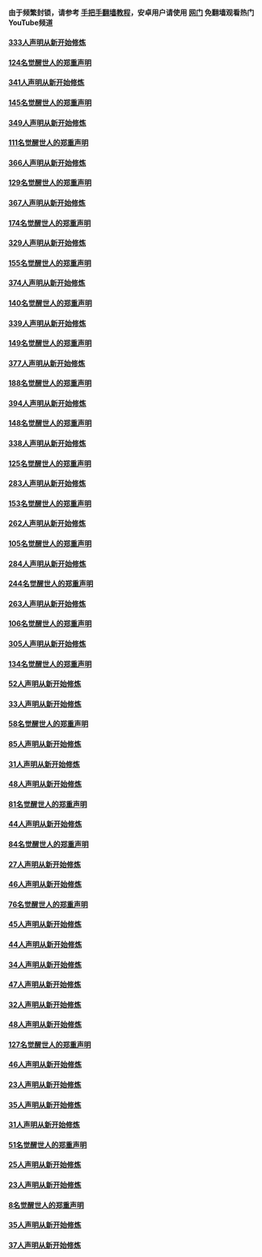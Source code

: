 #### 由于频繁封锁，请参考 [手把手翻墙教程](https://github.com/gfw-breaker/guides/wiki/)，安卓用户请使用 [网门](https://github.com/gfw-breaker/nogfw/blob/master/dl.md?t=07041100) 免翻墙观看热门YouTube频道 

#### [333人声明从新开始修炼](../pages/91/427525.md?t=07041100) 

#### [124名觉醒世人的郑重声明](../pages/91/427524.md?t=07041100) 

#### [341人声明从新开始修炼](../pages/91/427255.md?t=07041100) 

#### [145名觉醒世人的郑重声明](../pages/91/427254.md?t=07041100) 

#### [349人声明从新开始修炼](../pages/91/426969.md?t=07041100) 

#### [111名觉醒世人的郑重声明](../pages/91/426968.md?t=07041100) 

#### [366人声明从新开始修炼](../pages/91/426737.md?t=07041100) 

#### [129名觉醒世人的郑重声明](../pages/91/426736.md?t=07041100) 

#### [367人声明从新开始修炼](../pages/91/426421.md?t=07041100) 

#### [174名觉醒世人的郑重声明](../pages/91/426420.md?t=07041100) 

#### [329人声明从新开始修炼](../pages/91/426139.md?t=07041100) 

#### [155名觉醒世人的郑重声明](../pages/91/426138.md?t=07041100) 

#### [374人声明从新开始修炼](../pages/91/425811.md?t=07041100) 

#### [140名觉醒世人的郑重声明](../pages/91/425810.md?t=07041100) 

#### [339人声明从新开始修炼](../pages/91/425690.md?t=07041100) 

#### [149名觉醒世人的郑重声明](../pages/91/425689.md?t=07041100) 

#### [377人声明从新开始修炼](../pages/91/424867.md?t=07041100) 

#### [188名觉醒世人的郑重声明](../pages/91/424866.md?t=07041100) 

#### [394人声明从新开始修炼](../pages/91/423914.md?t=07041100) 

#### [148名觉醒世人的郑重声明](../pages/91/423913.md?t=07041100) 

#### [338人声明从新开始修炼](../pages/91/423540.md?t=07041100) 

#### [125名觉醒世人的郑重声明](../pages/91/423539.md?t=07041100) 

#### [283人声明从新开始修炼](../pages/91/423296.md?t=07041100) 

#### [153名觉醒世人的郑重声明](../pages/91/423295.md?t=07041100) 

#### [262人声明从新开始修炼](../pages/91/423004.md?t=07041100) 

#### [105名觉醒世人的郑重声明](../pages/91/423003.md?t=07041100) 

#### [284人声明从新开始修炼](../pages/91/422707.md?t=07041100) 

#### [244名觉醒世人的郑重声明](../pages/91/422706.md?t=07041100) 

#### [263人声明从新开始修炼](../pages/91/422553.md?t=07041100) 

#### [106名觉醒世人的郑重声明](../pages/91/422552.md?t=07041100) 

#### [305人声明从新开始修炼](../pages/91/422153.md?t=07041100) 

#### [134名觉醒世人的郑重声明](../pages/91/422152.md?t=07041100) 

#### [52人声明从新开始修炼](../pages/91/421846.md?t=07041100) 

#### [33人声明从新开始修炼](../pages/91/421804.md?t=07041100) 

#### [58名觉醒世人的郑重声明](../pages/91/421845.md?t=07041100) 

#### [85人声明从新开始修炼](../pages/91/421769.md?t=07041100) 

#### [31人声明从新开始修炼](../pages/91/421763.md?t=07041100) 

#### [48人声明从新开始修炼](../pages/91/421605.md?t=07041100) 

#### [81名觉醒世人的郑重声明](../pages/91/421656.md?t=07041100) 

#### [44人声明从新开始修炼](../pages/91/421544.md?t=07041100) 

#### [84名觉醒世人的郑重声明](../pages/91/421543.md?t=07041100) 

#### [27人声明从新开始修炼](../pages/91/421465.md?t=07041100) 

#### [46人声明从新开始修炼](../pages/91/421454.md?t=07041100) 

#### [76名觉醒世人的郑重声明](../pages/91/421453.md?t=07041100) 

#### [45人声明从新开始修炼](../pages/91/421452.md?t=07041100) 

#### [44人声明从新开始修炼](../pages/91/421422.md?t=07041100) 

#### [34人声明从新开始修炼](../pages/91/421322.md?t=07041100) 

#### [47人声明从新开始修炼](../pages/91/421264.md?t=07041100) 

#### [32人声明从新开始修炼](../pages/91/421225.md?t=07041100) 

#### [48人声明从新开始修炼](../pages/91/421202.md?t=07041100) 

#### [127名觉醒世人的郑重声明](../pages/91/421224.md?t=07041100) 

#### [46人声明从新开始修炼](../pages/91/421203.md?t=07041100) 

#### [23人声明从新开始修炼](../pages/91/421138.md?t=07041100) 

#### [35人声明从新开始修炼](../pages/91/421122.md?t=07041100) 

#### [31人声明从新开始修炼](../pages/91/421081.md?t=07041100) 

#### [51名觉醒世人的郑重声明](../pages/91/421080.md?t=07041100) 

#### [25人声明从新开始修炼](../pages/91/421020.md?t=07041100) 

#### [23人声明从新开始修炼](../pages/91/420884.md?t=07041100) 

#### [8名觉醒世人的郑重声明](../pages/91/420883.md?t=07041100) 

#### [35人声明从新开始修炼](../pages/91/420809.md?t=07041100) 

#### [37人声明从新开始修炼](../pages/91/420766.md?t=07041100) 

